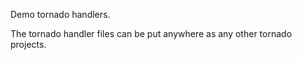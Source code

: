 Demo tornado handlers.

The tornado handler files can be put anywhere as any other tornado projects.
